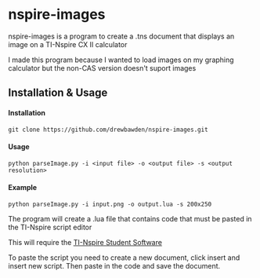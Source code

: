 # nspire-images

nspire-images is a program to create a .tns document that displays an image on a TI-Nspire CX II calculator

I made this program because I wanted to load images on my graphing calculator but the non-CAS version doesn't suport images

## Installation & Usage
#### Installation
```
git clone https://github.com/drewbawden/nspire-images.git
```

#### Usage
```
python parseImage.py -i <input file> -o <output file> -s <output resolution>
```

#### Example
```
python parseImage.py -i input.png -o output.lua -s 200x250
```

The program will create a .lua file that contains code that must be pasted in the TI-Nspire script editor

This will require the [TI-Nspire Student Software](https://education.ti.com/en/software/details/en/A78091CD540843D68AB8EE5853C84828/student-nspirecx) 

To paste the script you need to create a new document, click insert and insert new script. Then paste in the code and save the document.

